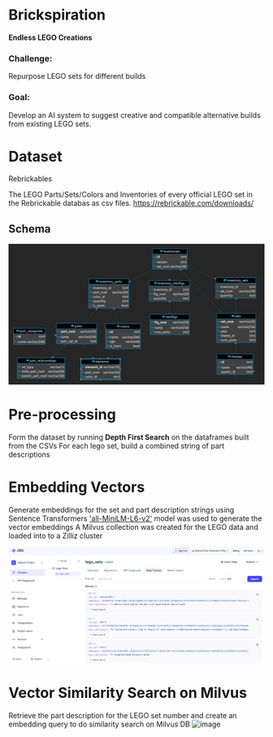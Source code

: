 # Brickspiration
**Endless LEGO Creations**
### Challenge:
Repurpose LEGO sets for different builds
### Goal:
Develop an AI system to suggest creative and compatible alternative builds from existing LEGO sets.

# Dataset
Rebrickables

The LEGO Parts/Sets/Colors and Inventories of every official LEGO set in the Rebrickable databas as csv files.
https://rebrickable.com/downloads/
## Schema
![alt text](image-2.png)

# Pre-processing
Form the dataset by running **Depth First Search** on the dataframes built from the CSVs
For each lego set, build a combined string of part descriptions

# Embedding Vectors
Generate embeddings for the set and part description strings using Sentence Transformers
['all-MiniLM-L6-v2'](https://huggingface.co/sentence-transformers/all-MiniLM-L6-v2) model was used to generate the vector embeddings
A Milvus collection was created for the LEGO data and loaded into to a Zilliz cluster

![alt text](image-1.png)

# Vector Similarity Search on Milvus 
Retrieve the part description for the LEGO set number and create an embedding query to do similarity search on Milvus DB
![image](https://github.com/user-attachments/assets/316d0a1e-442d-475d-a0bb-f6356d870491)


